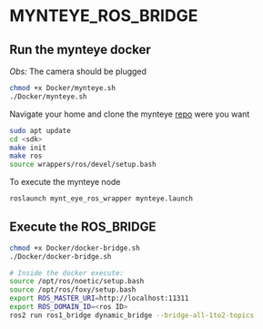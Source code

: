 # MYNTEYE_ROS_BRIDGE

## Run the mynteye docker
*Obs:* The camera should be plugged

```Bash
chmod +x Docker/mynteye.sh
./Docker/mynteye.sh

```

Navigate your home and clone the mynteye [repo](https://github.com/Brazilian-Institute-of-Robotics/MYNT-EYE-S-SDK) were you want

```Bash
sudo apt update
cd <sdk>
make init
make ros
source wrappers/ros/devel/setup.bash

```

To execute the mynteye node

```Bash
roslaunch mynt_eye_ros_wrapper mynteye.launch

```

## Execute the ROS_BRIDGE

```Bash
chmod +x Docker/docker-bridge.sh
./Docker/docker-bridge.sh

# Inside the docker execute:
source /opt/ros/noetic/setup.bash
source /opt/ros/foxy/setup.bash
export ROS_MASTER_URI=http://localhost:11311
export ROS_DOMAIN_ID=<ros ID>
ros2 run ros1_bridge dynamic_bridge --bridge-all-1to2-topics

```
